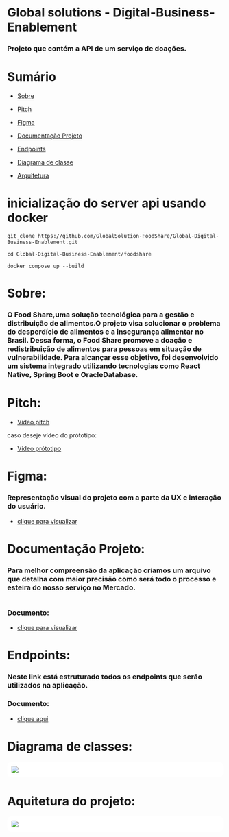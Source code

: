# Global solutions - Digital-Business-Enablement

### Projeto que contém a API de um serviço de doações. 

# Sumário
- [Sobre](#sobre)

- [Pitch](#pitch)

- [Figma](#figma)
  
- [Documentação Projeto](#documentação-projeto)

- [Endpoints](#endpoints)

- [Diagrama de classe](#diagrama-classe)

- [Arquitetura](#arquitetura-projeto)


# inicialização do server api usando docker


```
git clone https://github.com/GlobalSolution-FoodShare/Global-Digital-Business-Enablement.git
```
```
cd Global-Digital-Business-Enablement/foodshare
```
```
docker compose up --build
```


# Sobre:
### O Food Share,uma solução tecnológica para a gestão e distribuição de alimentos.O projeto visa solucionar o problema do desperdício de alimentos e a insegurança alimentar no Brasil. Dessa forma, o Food Share promove a doação e redistribuição de alimentos para pessoas em situação de vulnerabilidade. Para alcançar esse objetivo, foi desenvolvido um sistema integrado utilizando tecnologias como React Native, Spring Boot e OracleDatabase.

# Pitch:
- [Vídeo pitch](https://youtu.be/hl9_DjcMqsg)  

caso deseje vídeo do prótotipo:
- [Vídeo prótotipo](https://youtu.be/JkopebupOSc)

# Figma: 
### Representação visual do projeto com a parte da UX e interação do usuário.
- [clique para visualizar](https://www.figma.com/file/KA3aAdp1wb8UUj7gDS5wH9/Food-Share?type=design&node-id=0%3A1&t=tilBX1X5VHSXwFSc-1)  

# Documentação Projeto:

### Para melhor compreensão da aplicação criamos um arquivo que detalha com maior precisão como será todo o processo e esteira do nosso serviço no Mercado.
#
### Documento: 

- [clique para visualizar](https://pitch.com/public/f8744a81-f762-45f3-9c0d-769e0d7bc666) 

# Endpoints: 
### Neste link está estruturado todos os endpoints que serão utilizados na aplicação.
### Documento: 
- [clique aqui](https://app.swaggerhub.com/apis-docs/LUANSSRR/Foodshare/1.0.0)

# Diagrama de classes: 

<div id="diagrama-classe" style="background-color: white; padding: 10px; border-radius: 10px;">
    <img src="https://lh3.googleusercontent.com/u/0/drive-viewer/AFGJ81qByUiV6N12ld_86zVMSveSr4uztUyP1ECVBy1RHfps3z_47sDFCMy_6lAXUBM5k-Dt4hTJJUSjgFJLjFOB0nrDVzbctg=w1366-h657" />
</div>

# Aquitetura do projeto:

<div id="arquitetura-projeto" style="background-color: white; padding: 10px; border-radius: 10px;">
    <img src="https://lh3.googleusercontent.com/u/0/drive-viewer/AFGJ81qcuCXYhrD7l2BGaHrbr6MFY9siwggK8iHteRwNjLpCYL5fVMdsAswRBOvptpD7yKs055VstlkLKUuVfETQvWByA5bo5g=w1366-h657" />
</div>
